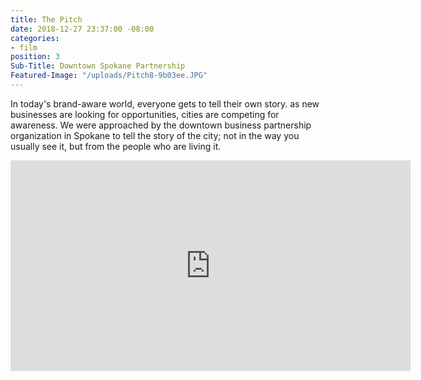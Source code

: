 ```yaml
---
title: The Pitch
date: 2018-12-27 23:37:00 -08:00
categories:
- film
position: 3
Sub-Title: Downtown Spokane Partnership
Featured-Image: "/uploads/Pitch8-9b03ee.JPG"
---
```


In today's brand-aware world, everyone gets to tell their own story. as new businesses are looking for opportunities, cities are competing for awareness. We were approached by the downtown business partnership organization in Spokane to tell the story of the city; not in the way you usually see it, but from the people who are living it. 


<iframe src="https://player.vimeo.com/video/252648997" width="640" height="337" frameborder="0" allowfullscreen></iframe>